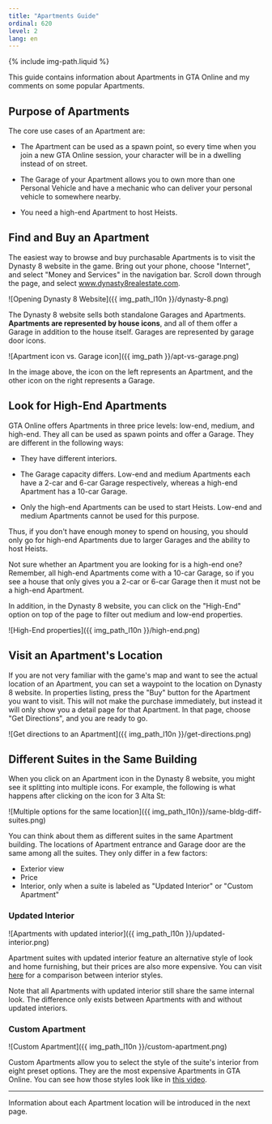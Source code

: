 ```yaml
---
title: "Apartments Guide"
ordinal: 620
level: 2
lang: en
---
```

{% include img-path.liquid %}

This guide contains information about Apartments in GTA Online and my comments
on some popular Apartments.

## Purpose of Apartments

The core use cases of an Apartment are:

- The Apartment can be used as a spawn point, so every time when you join a new
  GTA Online session, your character will be in a dwelling instead of on
  street.

- The Garage of your Apartment allows you to own more than one Personal Vehicle
  and have a mechanic who can deliver your personal vehicle to somewhere
  nearby.

- You need a high-end Apartment to host Heists.

## Find and Buy an Apartment

The easiest way to browse and buy purchasable Apartments is to visit the
Dynasty 8 website in the game. Bring out your phone, choose "Internet", and
select "Money and Services" in the navigation bar. Scroll down through the
page, and select www.dynasty8realestate.com.

![Opening Dynasty 8 Website]({{ img_path_l10n }}/dynasty-8.png)

The Dynasty 8 website sells both standalone Garages and Apartments.
**Apartments are represented by house icons**, and all of them offer a Garage
in addition to the house itself. Garages are represented by garage door icons.

![Apartment icon vs. Garage icon]({{ img_path }}/apt-vs-garage.png)

In the image above, the icon on the left represents an Apartment, and the other
icon on the right represents a Garage.

## Look for High-End Apartments

GTA Online offers Apartments in three price levels: low-end, medium, and
high-end. They all can be used as spawn points and offer a Garage. They are
different in the following ways:

- They have different interiors.

- The Garage capacity differs. Low-end and medium Apartments each have a 2-car
  and 6-car Garage respectively, whereas a high-end Apartment has a 10-car
  Garage.

- Only the high-end Apartments can be used to start Heists. Low-end and medium
  Apartments cannot be used for this purpose.

Thus, if you don't have enough money to spend on housing, you should only go
for high-end Apartments due to larger Garages and the ability to host Heists.

Not sure whether an Apartment you are looking for is a high-end one? Remember,
all high-end Apartments come with a 10-car Garage, so if you see a house that
only gives you a 2-car or 6-car Garage then it must not be a high-end
Apartment.

In addition, in the Dynasty 8 website, you can click on the "High-End" option
on top of the page to filter out medium and low-end properties.

![High-End properties]({{ img_path_l10n }}/high-end.png)

## Visit an Apartment's Location

If you are not very familiar with the game's map and want to see the actual
location of an Apartment, you can set a waypoint to the location on Dynasty 8
website. In properties listing, press the "Buy" button for the Apartment you
want to visit. This will not make the purchase immediately, but instead it will
only show you a detail page for that Apartment. In that page, choose "Get
Directions", and you are ready to go.

![Get directions to an Apartment]({{ img_path_l10n }}/get-directions.png)

## Different Suites in the Same Building

When you click on an Apartment icon in the Dynasty 8 website, you might see it
splitting into multiple icons. For example, the following is what happens after
clicking on the icon for 3 Alta St:

![Multiple options for the same
location]({{ img_path_l10n}}/same-bldg-diff-suites.png)

You can think about them as different suites in the same Apartment building.
The locations of Apartment entrance and Garage door are the same among all the
suites. They only differ in a few factors:
- Exterior view
- Price
- Interior, only when a suite is labeled as "Updated Interior" or "Custom
  Apartment"

### Updated Interior

![Apartments with updated interior]({{ img_path_l10n }}/updated-interior.png)

Apartment suites with updated interior feature an alternative style of look and
home furnishing, but their prices are also more expensive. You can visit
[here](https://gta.fandom.com/wiki/Apartments#High-end_.28First_style.29) for a
comparison between interior styles.

Note that all Apartments with updated interior still share the same internal
look. The difference only exists between Apartments with and without updated
interiors.

### Custom Apartment

![Custom Apartment]({{ img_path_l10n }}/custom-apartment.png)

Custom Apartments allow you to select the style of the suite's interior from
eight preset options. They are the most expensive Apartments in GTA Online. You
can see how those styles look like in [this
video](https://youtu.be/is1zWIWlZh0).

---

Information about each Apartment location will be introduced in the next page.
